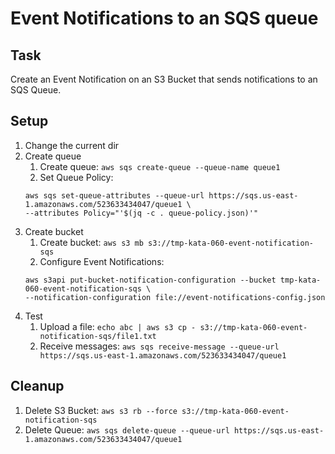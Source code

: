 # Event Notifications to an SQS queue

## Task
Create an Event Notification on an S3 Bucket that sends notifications to an SQS Queue.

## Setup
1. Change the current dir
2. Create queue
	1. Create queue: `aws sqs create-queue --queue-name queue1`
	2. Set Queue Policy: 
	```shell 
	aws sqs set-queue-attributes --queue-url https://sqs.us-east-1.amazonaws.com/523633434047/queue1 \
	--attributes Policy="'$(jq -c . queue-policy.json)'"
	```
3. Create bucket
	1. Create bucket: `aws s3 mb s3://tmp-kata-060-event-notification-sqs`
	2. Configure Event Notifications: 
	```shell
	aws s3api put-bucket-notification-configuration --bucket tmp-kata-060-event-notification-sqs \
	--notification-configuration file://event-notifications-config.json
	```
4. Test
	1. Upload a file: `echo abc | aws s3 cp - s3://tmp-kata-060-event-notification-sqs/file1.txt`
	2. Receive messages: `aws sqs receive-message --queue-url https://sqs.us-east-1.amazonaws.com/523633434047/queue1`


## Cleanup
1. Delete S3 Bucket: `aws s3 rb --force s3://tmp-kata-060-event-notification-sqs`
2. Delete Queue: `aws sqs delete-queue --queue-url https://sqs.us-east-1.amazonaws.com/523633434047/queue1`
